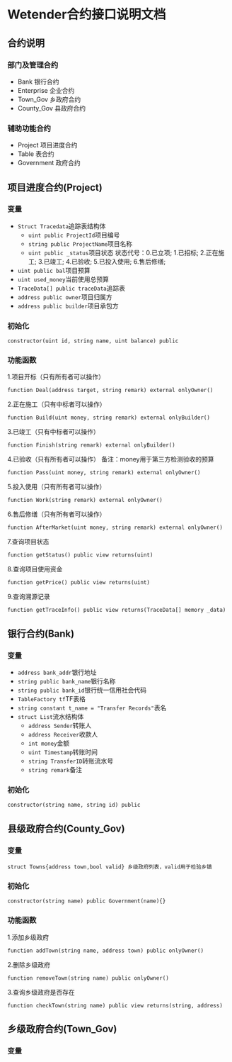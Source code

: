 # Wetender合约接口说明文档
## 合约说明
### 部门及管理合约
- Bank 银行合约
- Enterprise 企业合约
- Town_Gov 乡政府合约
- County_Gov 县政府合约
### 辅助功能合约
- Project 项目进度合约
- Table 表合约
- Government 政府合约

## 项目进度合约(Project)
### 变量
- ``Struct Tracedata``追踪表结构体
    - ``uint public ProjectId``项目编号
    - ``string public ProjectName``项目名称
    - ``uint public _status``项目状态 状态代号：0.已立项; 1.已招标; 2.正在施工; 3.已竣工; 4.已验收; 5.已投入使用; 6.售后修缮;
- ``uint public bal``项目预算
- ``uint used_money``当前使用总预算  
- ``TraceData[] public traceData``追踪表   
- ``address public owner``项目归属方
- ``address public builder``项目承包方

### 初始化
```
constructor(uint id, string name, uint balance) public
```
### 功能函数
1.项目开标（只有所有者可以操作）
```
function Deal(address target, string remark) external onlyOwner()
```
2.正在施工（只有中标者可以操作）
```
function Build(uint money, string remark) external onlyBuilder()
```
3.已竣工（只有中标者可以操作）
```
function Finish(string remark) external onlyBuilder()
```
4.已验收（只有所有者可以操作） 备注：money用于第三方检测验收的预算
```
function Pass(uint money, string remark) external onlyOwner()
```
5.投入使用（只有所有者可以操作）
```
function Work(string remark) external onlyOwner()
```
6.售后修缮（只有所有者可以操作）
```
function AfterMarket(uint money, string remark) external onlyOwner()
```
7.查询项目状态
```
function getStatus() public view returns(uint)
```
8.查询项目使用资金
```
function getPrice() public view returns(uint)
```
9.查询溯源记录
```
function getTraceInfo() public view returns(TraceData[] memory _data)
 ```

## 银行合约(Bank)
### 变量
- ``address bank_addr``银行地址
- ``string public bank_name``银行名称
- ``string public bank_id``银行统一信用社会代码
- ``TableFactory tf``TF表格
- ``string constant t_name = "Transfer Records"``表名
- ``struct List``流水结构体
    - ``address Sender``转账人
    - ``address Receiver``收款人
    - ``int money``金额
    - ``uint Timestamp``转账时间
    - ``string TransferID``转账流水号
    - ``string remark``备注
### 初始化
``
constructor(string name, string id) public
``
## 县级政府合约(County_Gov)
### 变量
```
struct Towns{address town,bool valid} 乡级政府列表，valid用于检验乡镇
```
### 初始化
```
constructor(string name) public Government(name){}
```
### 功能函数
1.添加乡级政府
```
function addTown(string name, address town) public onlyOwner() 
```
2.删除乡级政府
```
function removeTown(string name) public onlyOwner()  
```
3.查询乡级政府是否存在
```
function checkTown(string name) public view returns(string, address)
```

## 乡级政府合约(Town_Gov)
### 变量
```

